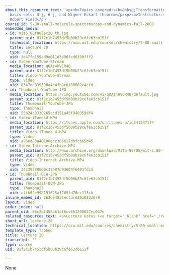 ```yaml
---
about_this_resource_text: '<p><b>Topics covered:</b>&nbsp;Transformations between
  basis sets: 3-j, 6-j, and Wigner-Eckart theorem</p><p><b>Instructor:</b>&nbsp;Prof.
  Robert Field</p>'
course_id: 5-80-small-molecule-spectroscopy-and-dynamics-fall-2008
embedded_media:
- id: mit5_80f08lec20_th.jpg
  parent_uid: 81f2c1b7453df5b00b29c6fe63cb151f
  technical_location: https://ocw.mit.edu/courses/chemistry/5-80-small-molecule-spectroscopy-and-dynamics-fall-2008/video-lectures/lecture-20/mit5_80f08lec20_th.jpg
  title: Lecture 20
  type: null
  uid: 3d47fe159ad9e611d3d90fcd6390fff2
- id: Video-YouTube-Stream
  media_location: qOAs4HVCR48
  parent_uid: 81f2c1b7453df5b00b29c6fe63cb151f
  title: Video-YouTube-Stream
  type: Video
  uid: 8347ed839390a4e4fb8c8f80602e4cfd
- id: Thumbnail-YouTube-JPG
  media_location: https://img.youtube.com/vi/qOAs4HVCR48/default.jpg
  parent_uid: 81f2c1b7453df5b00b29c6fe63cb151f
  title: Thumbnail-YouTube-JPG
  type: Thumbnail
  uid: 55b24c9330265acd151a45f940359df4
- id: Video-iTunesU-MP4
  media_location: https://itunes.apple.com/us/itunes-u/id341597174
  parent_uid: 81f2c1b7453df5b00b29c6fe63cb151f
  title: Video-iTunes U-MP4
  type: Video
  uid: a96ed83a48108ecc306617dbfcb65d45
- id: Video-InternetArchive-MP4
  media_location: http://www.archive.org/download/MIT5-80F08/mit-5.80-f08-lec20_300k.mp4
  parent_uid: 81f2c1b7453df5b00b29c6fe63cb151f
  title: Video-Internet Archive-MP4
  type: Video
  uid: 34c39280660c33e87d93604f6401fdca
- id: Thumbnail-OCW-JPG
  parent_uid: 81f2c1b7453df5b00b29c6fe63cb151f
  title: Thumbnail-OCW-JPG
  type: Thumbnail
  uid: a4fb52e998191625a3765fd76cc113cb
inline_embed_id: 26360483lecture2030223679
layout: video
order_index: null
parent_uid: 06c2bf456a61cf6cc661290027ec047e
related_resources_text: <p>Lecture notes (<a target="_blank" href="./resolveuid/d321063a73a6592d951736f56361a0ac">PDF</a>)</p>
short_url: lecture-20
technical_location: https://ocw.mit.edu/courses/chemistry/5-80-small-molecule-spectroscopy-and-dynamics-fall-2008/video-lectures/lecture-20
template_type: Tabbed
title: Lecture 20
transcript: ''
type: course
uid: 81f2c1b7453df5b00b29c6fe63cb151f

---
```

None